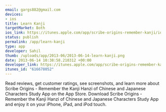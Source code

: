 ```yaml
--- 
email: gargs882@gmail.com
devices: 
- ios
title: Learn Kanji
targetMarket: Both
ios_link: https://itunes.apple.com/app/scribe-origins-remember-kanji/id616678052?ls=1%26mt=8
status: publish
permalink: /app/learn-kanji
type: app
developer: Sahil
thumb: /uploads/app/2013-06/2013-06-14-learn-kanji.png
date: 2013-06-14 10:38:58.210312 +00:00
developer_link: https://itunes.apple.com/app/scribe-origins-remember-kanji/id616678052?ls=1%26mt=8
itunes_id: "616678052"
---
```


Read reviews, get customer ratings, see screenshots, and learn more about Scribe Origins - Remember the Kanji Hanzi of Chinese and Japanese Characters Study App on the App Store. Download Scribe Origins - Remember the Kanji Hanzi of Chinese and Japanese Characters Study App and enjoy it on your iPhone, iPad, and iPod touch.
